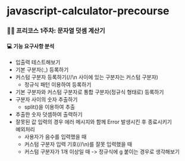 # javascript-calculator-precourse

### 🙏🏻 프리코스 1주차: 문자열 덧셈 계산기

#### 💻 기능 요구사항 분석

- 입출력 테스트해보기
- 기본 구분자(:,) 등록하기
- 커스텀 구분자 등록하기(//\n 사이에 있는 구분자는 커스텀 구분자)
  - 정규식 패턴 이용하여 등록하기
- 기본 구분자와 커스텀 구분자로 통합 구분자(정규식 형태로) 등록하기
- 구분자 사이의 숫자 추출하기
  - split()을 이용하여 추출
- 추출한 숫자 덧셈하여 출력하기
- 잘못된 값 입력의 경우 에러 메시지와 함께 Error 발생시킨 후 종료시키기  
  예외처리
  - 사용자가 음수를 입력했을 때
  - 커스텀 구분자 입력 기호(//\n)를 잘못 입력했을 때
  - 커스텀 구분자가 1개 이상일 때 -> 정규식에 g 붙이는 경우로 생각해보기
